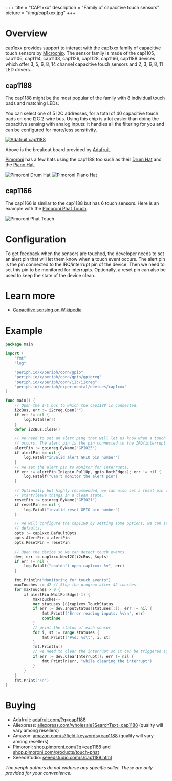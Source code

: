 +++
title = "CAP1xxx"
description = "Family of capacitive touch sensors"
picture = "/img/cap1xxx.jpg"
+++

# Overview

[cap1xxx](https://periph.io/x/periph/devices/cap1xxx) provides support to
interact with the cap1xxx family of capacitive touch sensors by
[Microchip](https://www.microchip.com/wwwproducts/en/CAP1188). The sensor family
is made of the cap1105, cap1106, cap1114, cap1133, cap1126, cap1128, cap1166,
cap1188 devices which offer 3, 5, 6, 8, 14 channel capacitive touch sensors and
2, 3, 6, 8, 11 LED drivers.


## cap1188

The cap1188 might be the most popular of the family with 8 individual touch pads
and matching LEDs.

You can select one of 5 I2C addresses, for a total of 40 capacitive touch pads
on one I2C 2-wire bus. Using this chip is a lot easier than doing the capacitive
sensing with analog inputs: it handles all the filtering for you and can be
configured for more/less sensitivity.

[![Adafruit cap1188](/img/adafruit_cap1188.jpg)](https://learn.adafruit.com/adafruit-cap1188-breakout/overview)

Above is the breakout board provided by [Adafruit](https://adafruit.com).

[Pimoroni](https://pimoroni.com) has a few hats using the cap1188 too such as
their [Drum Hat](https://shop.pimoroni.com/products/drum-hat) and the [Piano
Hat](https://shop.pimoroni.com/products/piano-hat).

![Pimoroni Drum Hat](/img/pimoroni_drumhat.jpg)
![Pimoroni Piano Hat](/img/pimoroni_piano_hat.jpg)


## cap1166

The cap1166 is similar to the cap1188 but has 6 touch sensors. Here is an
example with the [Pimoroni Phat
Touch](https://shop.pimoroni.com/products/touch-phat).

![Pimoroni Phat Touch](/img/pimoroni_touch_phat.jpg)


# Configuration

To get feedback when the sensors are touched, the developer needs to set an
alert pin that will let them know when a touch event occurs. The alert pin is
the pin connected to the IRQ/interrupt pin of the device. Then we need to set
this pin to be monitored for interrupts. Optionally, a reset pin can also be
used to keep the state of the device clean.


# Learn more

- [Capacitive sensing on
  Wikipedia](https://en.wikipedia.org/wiki/Capacitive_sensing)


# Example

```go
package main

import (
	"fmt"
	"log"

	"periph.io/x/periph/conn/gpio"
	"periph.io/x/periph/conn/gpio/gpioreg"
	"periph.io/x/periph/conn/i2c/i2creg"
	"periph.io/x/periph/experimental/devices/cap1xxx"
)

func main() {
	// Open the I²C bus to which the cap1188 is connected.
	i2cBus, err := i2creg.Open("")
	if err != nil {
		log.Fatal(err)
	}
	defer i2cBus.Close()

	// We need to set an alert ping that will let us know when a touch event
	// occurs. The alert pin is the pin connected to the IRQ/interrupt pin.
	alertPin := gpioreg.ByName("GPIO25")
	if alertPin == nil {
		log.Fatal("invalid alert GPIO pin number")
	}
	// We set the alert pin to monitor for interrupts.
	if err := alertPin.In(gpio.PullUp, gpio.BothEdges); err != nil {
		log.Fatalf("Can't monitor the alert pin")
	}

	// Optionally but highly recommended, we can also set a reset pin to
	// start/leave things in a clean state.
	resetPin := gpioreg.ByName("GPIO21")
	if resetPin == nil {
		log.Fatal("invalid reset GPIO pin number")
	}

	// We will configure the cap1188 by setting some options, we can start by the
	// defaults.
	opts := cap1xxx.DefaultOpts
	opts.AlertPin = alertPin
	opts.ResetPin = resetPin

	// Open the device so we can detect touch events.
	dev, err := cap1xxx.NewI2C(i2cBus, &opts)
	if err != nil {
		log.Fatalf("couldn't open cap1xxx: %v", err)
	}

	fmt.Println("Monitoring for touch events")
	maxTouches := 42 // Stop the program after 42 touches.
	for maxTouches > 0 {
		if alertPin.WaitForEdge(-1) {
			maxTouches--
			var statuses [8]cap1xxx.TouchStatus
			if err := dev.InputStatus(statuses[:]); err != nil {
				fmt.Printf("Error reading inputs: %v\n", err)
				continue
			}
			// print the status of each sensor
			for i, st := range statuses {
				fmt.Printf("#%d: %s\t", i, st)
			}
			fmt.Println()
			// we need to clear the interrupt so it can be triggered again
			if err := dev.ClearInterrupt(); err != nil {
				fmt.Println(err, "while clearing the interrupt")
			}
		}
	}
	fmt.Print("\n")
}
```


# Buying

- Adafruit: [adafruit.com/?q=cap1188](https://www.adafruit.com/?q=cap1188)
- Aliexpress:
  [aliexpress.com/wholesale?SearchText=cap1188](https://aliexpress.com/wholesale?SearchText=cap1188)
  (quality will vary among resellers)
- Amazon:
  [amazon.com/s?field-keywords=cap1188](https://amazon.com/s?field-keywords=cap1188)
  (quality will vary among resellers)
- Pimoroni: [shop.pimoroni.com/?q=cap1188](https://shop.pimoroni.com/?q=cap1188)
  and [shop.pimoroni.com/products/touch-phat](https://shop.pimoroni.com/products/touch-phat)
- SeeedStudio:
  [seeedstudio.com/s/cap1188.html](https://seeedstudio.com/s/cap1188.html)

_The periph authors do not endorse any specific seller. These are only provided
for your convenience._
